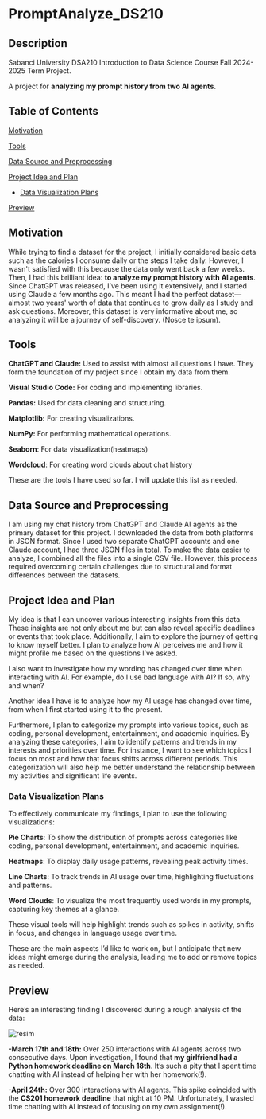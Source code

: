 # PromptAnalyze_DS210
## Description
Sabanci University DSA210 Introduction to Data Science Course Fall 2024-2025 Term Project.

A project for **analyzing my prompt history from two AI agents.**

## Table of Contents

  [Motivation](#motivation)

  [Tools](#tools)
 
  [Data Source and Preprocessing](#data-source-and-preprocessing)
 
  [Project Idea and Plan](#project-idea-and-plan)
- [Data Visualization Plans](#data-visualization-plans)

[Preview](#preview)
 





## Motivation

While trying to find a dataset for the project, I initially considered basic data such as the calories I consume daily or the steps I take daily. However, I wasn't satisfied with this because the data only went back a few weeks. Then, I had this brilliant idea: **to analyze my prompt history with AI agents**. Since ChatGPT was released, I’ve been using it extensively, and I started using Claude a few months ago. This meant I had the perfect dataset—almost two years' worth of data that continues to grow daily as I study and ask questions. Moreover, this dataset is very informative about me, so analyzing it will be a journey of self-discovery. (Nosce te ipsum).

## Tools

**ChatGPT and Claude:** Used to assist with almost all questions I have. They form the foundation of my project since I obtain my data from them.

**Visual Studio Code:** For coding and implementing libraries.

**Pandas:** Used for data cleaning and structuring.

**Matplotlib:** For creating visualizations.

**NumPy:** For performing mathematical operations.

**Seaborn**: For data visualization(heatmaps)

**Wordcloud**: For creating word clouds about chat history

These are the tools I have used so far. I will update this list as needed.

## Data Source and Preprocessing

I am using my chat history from ChatGPT and Claude AI agents as the primary dataset for this project. I downloaded the data from both platforms in JSON format. Since I used two separate ChatGPT accounts and one Claude account, I had three JSON files in total. To make the data easier to analyze, I combined all the files into a single CSV file. However, this process required overcoming certain challenges due to structural and format differences between the datasets.

## Project Idea and Plan

My idea is that I can uncover various interesting insights from this data. These insights are not only about me but can also reveal specific deadlines or events that took place. Additionally, I aim to explore the journey of getting to know myself better. I plan to analyze how AI perceives me and how it might profile me based on the questions I’ve asked.

I also want to investigate how my wording has changed over time when interacting with AI. For example, do I use bad language with AI? If so, why and when? 

Another idea I have is to analyze how my AI usage has changed over time, from when I first started using it to the present.

Furthermore, I plan to categorize my prompts into various topics, such as coding, personal development, entertainment, and academic inquiries. By analyzing these categories, I aim to identify patterns and trends in my interests and priorities over time. For instance, I want to see which topics I focus on most and how that focus shifts across different periods. This categorization will also help me better understand the relationship between my activities and significant life events.

### Data Visualization Plans

To effectively communicate my findings, I plan to use the following visualizations:

  **Pie Charts**: To show the distribution of prompts across categories like coding, personal development, entertainment, and academic inquiries.
  
  **Heatmaps**: To display daily usage patterns, revealing peak activity times.
   
  **Line Charts**: To track trends in AI usage over time, highlighting fluctuations and patterns.
    
  **Word Clouds**: To visualize the most frequently used words in my prompts, capturing key themes at a glance.

These visual tools will help highlight trends such as spikes in activity, shifts in focus, and changes in language usage over time.

These are the main aspects I’d like to work on, but I anticipate that new ideas might emerge during the analysis, leading me to add or remove topics as needed.

## Preview

Here’s an interesting finding I discovered during a rough analysis of the data:

![resim](https://github.com/user-attachments/assets/875a7d49-ca4c-4fb1-8fe0-da3404a0540e)

**-March 17th and 18th:** Over 250 interactions with AI agents across two consecutive days. Upon investigation, I found that **my girlfriend had a Python homework deadline on March 18th**. It’s such a pity that I spent time chatting with AI instead of helping her with her homework(!).

**-April 24th:** Over 300 interactions with AI agents. This spike coincided with the **CS201 homework deadline** that night at 10 PM. Unfortunately, I wasted time chatting with AI instead of focusing on my own assignment(!).
